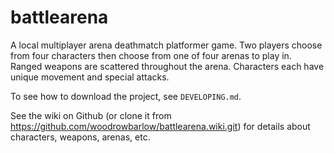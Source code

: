 # battlearena

A local multiplayer arena deathmatch platformer game. Two players choose from four characters then choose from one of four arenas to play in. Ranged weapons are scattered throughout the arena. Characters each have unique movement and special attacks.

To see how to download the project, see `DEVELOPING.md`.

See the wiki on Github (or clone it from https://github.com/woodrowbarlow/battlearena.wiki.git) for details about characters, weapons, arenas, etc.
